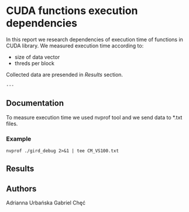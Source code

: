 # CUDA functions execution dependencies

  In this report we research dependencies of execution time of functions in CUDA library. 
  We measured execution time according to:
  * size of data vector
  * threds per block
  
  Collected data are presended in *Results* section.
  
    ---
## Documentation
To measure execution time we used nvprof tool and we send data to *.txt files.
### Example
```
nvprof ./gird_debug 2>&1 | tee CM_VS100.txt
```


## Results

## Authors

Adrianna Urbańska
Gabriel Chęć
